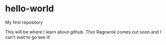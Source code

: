 # hello-world
My first repository

This will be where I learn about github.  Thor Ragnarok comes out soon and I can't wait to go see it!
